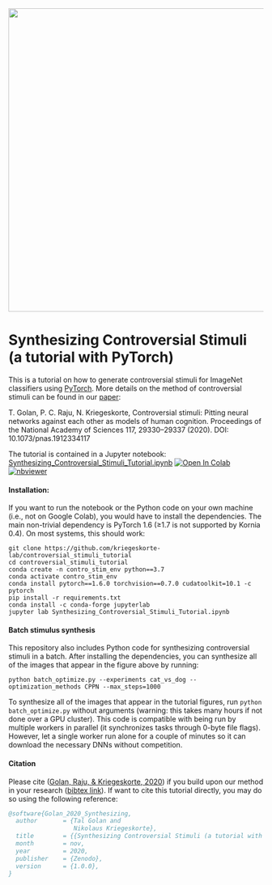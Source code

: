 <img src="https://raw.githubusercontent.com/kriegeskorte-lab/controversial_stimuli_tutorial/main/figures/decorrelated_optim_4_models_Persian_cat_by_Weimaraner.png" height=600>

# **Synthesizing Controversial Stimuli (a tutorial with PyTorch)**

This is a tutorial on how to generate controversial stimuli for ImageNet classifiers using [PyTorch](https://pytorch.org/). More details on the method of controversial stimuli can be found in our [paper](https://www.pnas.org/cgi/doi/10.1073/pnas.1912334117):

T. Golan, P. C. Raju, N. Kriegeskorte, Controversial stimuli: Pitting neural networks against each other as models of human cognition. Proceedings of the National Academy of Sciences 117, 29330–29337 (2020). DOI: 10.1073/pnas.1912334117

The tutorial is contained in a Jupyter notebook:\
[Synthesizing_Controversial_Stimuli_Tutorial.ipynb](https://github.com/kriegeskorte-lab/controversial_stimuli_tutorial/blob/main/Synthesizing_Controversial_Stimuli_Tutorial.ipynb) [![Open In Colab](https://colab.research.google.com/assets/colab-badge.svg)](https://colab.research.google.com/github/kriegeskorte-lab/controversial_stimuli_tutorial/blob/main/Synthesizing_Controversial_Stimuli_Tutorial.ipynb) [![nbviewer](https://raw.githubusercontent.com/jupyter/design/master/logos/Badges/nbviewer_badge.svg)](https://nbviewer.jupyter.org/github/kriegeskorte-lab/controversial_stimuli_tutorial/blob/main/Synthesizing_Controversial_Stimuli_Tutorial.ipynb)

#### Installation:
If you want to run the notebook or the Python code on your own machine (i.e., not on Google Colab), you would have to install the dependencies. The main non-trivial dependency is PyTorch 1.6 (≥1.7 is not supported by Kornia 0.4). On most systems, this should work:
```
git clone https://github.com/kriegeskorte-lab/controversial_stimuli_tutorial
cd controversial_stimuli_tutorial
conda create -n contro_stim_env python==3.7
conda activate contro_stim_env
conda install pytorch==1.6.0 torchvision==0.7.0 cudatoolkit=10.1 -c pytorch 
pip install -r requirements.txt
conda install -c conda-forge jupyterlab
jupyter lab Synthesizing_Controversial_Stimuli_Tutorial.ipynb
```
#### Batch stimulus synthesis
This repository also includes Python code for synthesizing controversial stimuli in a batch. 
After installing the dependencies, you can synthesize all of the images that appear in the figure above by running:
```
python batch_optimize.py --experiments cat_vs_dog --optimization_methods CPPN --max_steps=1000
```
To synthesize all of the images that appear in the tutorial figures, run `python batch_optimize.py` without arguments (warning: this takes many hours if not done over a GPU cluster). This code is compatible with being run by multiple workers in parallel (it synchronizes tasks through 0-byte file flags). However, let a single worker run alone for a couple of minutes so it can download the necessary DNNs without competition.

#### Citation
Please cite ([Golan, Raju, & Kriegeskorte, 2020](https://www.pnas.org/cgi/doi/10.1073/pnas.1912334117)) if you build upon our method in your research ([bibtex link](https://www.pnas.org/highwire/citation/962270/bibtext)). If want to cite this tutorial directly, you may do so using the following reference:
```bibtex
@software{Golan_2020_Synthesizing,
  author       = {Tal Golan and
                  Nikolaus Kriegeskorte},
  title        = {{Synthesizing Controversial Stimuli (a tutorial with PyTorch)}},
  month        = nov,
  year         = 2020,
  publisher    = {Zenodo},
  version      = {1.0.0},
}
```
